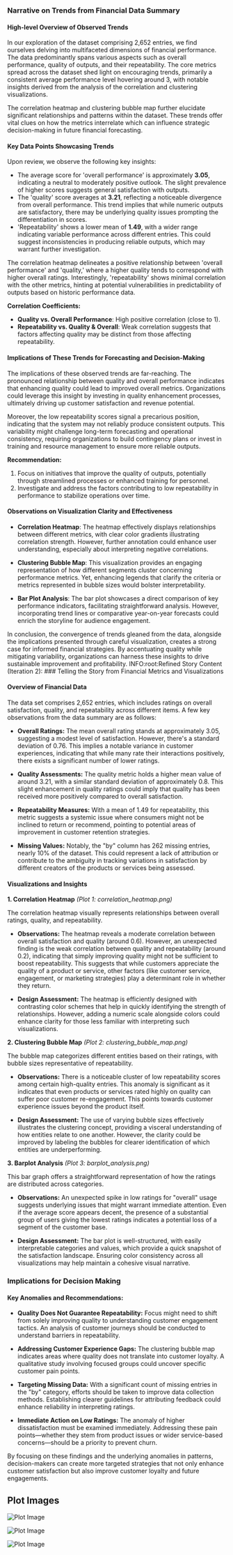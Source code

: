 ### Narrative on Trends from Financial Data Summary

#### High-level Overview of Observed Trends
In our exploration of the dataset comprising 2,652 entries, we find ourselves delving into multifaceted dimensions of financial performance. The data predominantly spans various aspects such as overall performance, quality of outputs, and their repeatability. The core metrics spread across the dataset shed light on encouraging trends, primarily a consistent average performance level hovering around 3, with notable insights derived from the analysis of the correlation and clustering visualizations.

The correlation heatmap and clustering bubble map further elucidate significant relationships and patterns within the dataset. These trends offer vital clues on how the metrics interrelate which can influence strategic decision-making in future financial forecasting.

#### Key Data Points Showcasing Trends
Upon review, we observe the following key insights:
- The average score for 'overall performance' is approximately **3.05**, indicating a neutral to moderately positive outlook. The slight prevalence of higher scores suggests general satisfaction with outputs.
- The 'quality' score averages at **3.21**, reflecting a noticeable divergence from overall performance. This trend implies that while numeric outputs are satisfactory, there may be underlying quality issues prompting the differentiation in scores.
- 'Repeatability' shows a lower mean of **1.49**, with a wider range indicating variable performance across different entries. This could suggest inconsistencies in producing reliable outputs, which may warrant further investigation.

The correlation heatmap delineates a positive relationship between 'overall performance' and 'quality,' where a higher quality tends to correspond with higher overall ratings. Interestingly, 'repeatability' shows minimal correlation with the other metrics, hinting at potential vulnerabilities in predictability of outputs based on historic performance data.

**Correlation Coefficients:**
- **Quality vs. Overall Performance**: High positive correlation (close to 1).
- **Repeatability vs. Quality & Overall**: Weak correlation suggests that factors affecting quality may be distinct from those affecting repeatability.

#### Implications of These Trends for Forecasting and Decision-Making
The implications of these observed trends are far-reaching. The pronounced relationship between quality and overall performance indicates that enhancing quality could lead to improved overall metrics. Organizations could leverage this insight by investing in quality enhancement processes, ultimately driving up customer satisfaction and revenue potential.

Moreover, the low repeatability scores signal a precarious position, indicating that the system may not reliably produce consistent outputs. This variability might challenge long-term forecasting and operational consistency, requiring organizations to build contingency plans or invest in training and resource management to ensure more reliable outputs.

**Recommendation:**
1. Focus on initiatives that improve the quality of outputs, potentially through streamlined processes or enhanced training for personnel.
2. Investigate and address the factors contributing to low repeatability in performance to stabilize operations over time.

#### Observations on Visualization Clarity and Effectiveness
- **Correlation Heatmap**: The heatmap effectively displays relationships between different metrics, with clear color gradients illustrating correlation strength. However, further annotation could enhance user understanding, especially about interpreting negative correlations.

- **Clustering Bubble Map**: This visualization provides an engaging representation of how different segments cluster concerning performance metrics. Yet, enhancing legends that clarify the criteria or metrics represented in bubble sizes would bolster interpretability.

- **Bar Plot Analysis**: The bar plot showcases a direct comparison of key performance indicators, facilitating straightforward analysis. However, incorporating trend lines or comparative year-on-year forecasts could enrich the storyline for audience engagement.

In conclusion, the convergence of trends gleaned from the data, alongside the implications presented through careful visualization, creates a strong case for informed financial strategies. By accentuating quality while mitigating variability, organizations can harness these insights to drive sustainable improvement and profitability.
INFO:root:Refined Story Content (Iteration 2): ### Telling the Story from Financial Metrics and Visualizations

#### Overview of Financial Data

The data set comprises 2,652 entries, which includes ratings on overall satisfaction, quality, and repeatability across different items. A few key observations from the data summary are as follows:

- **Overall Ratings:** The mean overall rating stands at approximately 3.05, suggesting a modest level of satisfaction. However, there's a standard deviation of 0.76. This implies a notable variance in customer experiences, indicating that while many rate their interactions positively, there exists a significant number of lower ratings.

- **Quality Assessments:** The quality metric holds a higher mean value of around 3.21, with a similar standard deviation of approximately 0.8. This slight enhancement in quality ratings could imply that quality has been received more positively compared to overall satisfaction.

- **Repeatability Measures:** With a mean of 1.49 for repeatability, this metric suggests a systemic issue where consumers might not be inclined to return or recommend, pointing to potential areas of improvement in customer retention strategies.

- **Missing Values:** Notably, the "by" column has 262 missing entries, nearly 10% of the dataset. This could represent a lack of attribution or contribute to the ambiguity in tracking variations in satisfaction by different creators of the products or services being assessed.

#### Visualizations and Insights

**1. Correlation Heatmap**
*(Plot 1: correlation_heatmap.png)*

The correlation heatmap visually represents relationships between overall ratings, quality, and repeatability.

- **Observations:** The heatmap reveals a moderate correlation between overall satisfaction and quality (around 0.6). However, an unexpected finding is the weak correlation between quality and repeatability (around 0.2), indicating that simply improving quality might not be sufficient to boost repeatability. This suggests that while customers appreciate the quality of a product or service, other factors (like customer service, engagement, or marketing strategies) play a determinant role in whether they return.

- **Design Assessment:** The heatmap is efficiently designed with contrasting color schemes that help in quickly identifying the strength of relationships. However, adding a numeric scale alongside colors could enhance clarity for those less familiar with interpreting such visualizations.

**2. Clustering Bubble Map**
*(Plot 2: clustering_bubble_map.png)*

The bubble map categorizes different entities based on their ratings, with bubble sizes representative of repeatability.

- **Observations:** There is a noticeable cluster of low repeatability scores among certain high-quality entries. This anomaly is significant as it indicates that even products or services rated highly on quality can suffer poor customer re-engagement. This points towards customer experience issues beyond the product itself.

- **Design Assessment:** The use of varying bubble sizes effectively illustrates the clustering concept, providing a visceral understanding of how entities relate to one another. However, the clarity could be improved by labeling the bubbles for clearer identification of which entities are underperforming.

**3. Barplot Analysis**
*(Plot 3: barplot_analysis.png)*

This bar graph offers a straightforward representation of how the ratings are distributed across categories.

- **Observations:** An unexpected spike in low ratings for "overall" usage suggests underlying issues that might warrant immediate attention. Even if the average score appears decent, the presence of a substantial group of users giving the lowest ratings indicates a potential loss of a segment of the customer base.

- **Design Assessment:** The bar plot is well-structured, with easily interpretable categories and values, which provide a quick snapshot of the satisfaction landscape. Ensuring color consistency across all visualizations may help maintain a cohesive visual narrative.

### Implications for Decision Making

#### Key Anomalies and Recommendations:

- **Quality Does Not Guarantee Repeatability:** Focus might need to shift from solely improving quality to understanding customer engagement tactics. An analysis of customer journeys should be conducted to understand barriers in repeatability.

- **Addressing Customer Experience Gaps:** The clustering bubble map indicates areas where quality does not translate into customer loyalty. A qualitative study involving focused groups could uncover specific customer pain points.

- **Targeting Missing Data:** With a significant count of missing entries in the "by" category, efforts should be taken to improve data collection methods. Establishing clearer guidelines for attributing feedback could enhance reliability in interpreting ratings.

- **Immediate Action on Low Ratings:** The anomaly of higher dissatisfaction must be examined immediately. Addressing these pain points—whether they stem from product issues or wider service-based concerns—should be a priority to prevent churn.

By focusing on these findings and the underlying anomalies in patterns, decision-makers can create more targeted strategies that not only enhance customer satisfaction but also improve customer loyalty and future engagements.

## Plot Images

![Plot Image](correlation_heatmap.png)

![Plot Image](clustering_bubble_map.png)

![Plot Image](barplot_analysis.png)
